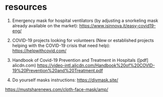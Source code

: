 # resources

1. Emergency mask for hospital ventilators (by adjusting a snorkeling mask already available on the market):
https://www.isinnova.it/easy-covid19-eng/

2. COVID-19 projects looking for volunteers (New or established projects helping with the COVID-19 crisis that need help):
https://helpwithcovid.com/

3. Handbook of Covid-19 Prevention and Treatment in Hospitals ([pdf] alicdn.com)
https://video-intl.alicdn.com/Handbook%20of%20COVID-19%20Prevention%20and%20Treatment.pdf

4. Do yourself masks instructions:
https://diymask.site/

https://mustsharenews.com/cloth-face-mask/amp/
